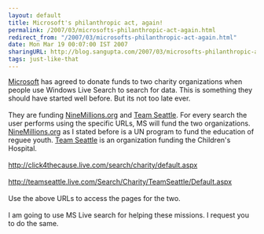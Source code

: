 ```yaml
---
layout: default
title: Microsoft's philanthropic act, again!
permalink: /2007/03/microsofts-philanthropic-act-again.html
redirect_from: "/2007/03/microsofts-philanthropic-act-again.html"
date: Mon Mar 19 00:07:00 IST 2007
sharingURL: http://blog.sangupta.com/2007/03/microsofts-philanthropic-act-again.html
tags: just-like-that
---
```

<a href="http://www.microsoft.com">Microsoft</a> has agreed to donate funds to two charity organizations when people use Windows Live Search to search for data. This is something they should have started well before. But its not too late ever.
<br>
<br>They are funding 
<a href="http://click4thecause.live.com/search/charity/default.aspx">NineMillions.org</a> and 
<a href="http://teamseattle.live.com/Search/Charity/TeamSeattle/Default.aspx">Team Seattle</a>. For every search the user performs using the specific URLs, MS will fund the two organizations. 
<a href="http://nine-million.spaces.live.com/">NineMillions.org</a> as I stated before is a UN program to fund the education of reguee youth. 
<a href="http://www.teamseattle.com/">Team Seattle</a> is an organization funding the Children's Hospital.
<br>
<br>
<a href="http://click4thecause.live.com/search/charity/default.aspx">http://click4thecause.live.com/search/charity/default.aspx</a>
<br>
<br>
<a href="http://teamseattle.live.com/Search/Charity/TeamSeattle/Default.aspx">http://teamseattle.live.com/Search/Charity/TeamSeattle/Default.aspx</a>
<br>
<br>Use the above URLs to access the pages for the two.
<br>
<br>I am going to use MS Live search for helping these missions. I request you to do the same.
